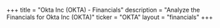 +++
title = "Okta Inc (OKTA) - Financials"
description = "Analyze the Financials for Okta Inc (OKTA)"
ticker = "OKTA"
layout = "financials"
+++


